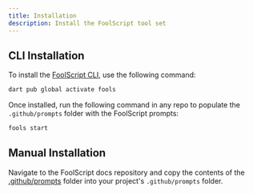 ```yaml
---
title: Installation
description: Install the FoolScript tool set
---
```


## CLI Installation

To install the [FoolScript CLI](https://pub.dev/packages/fools), use the following command:

```bash
dart pub global activate fools
```

Once installed, run the following command in any repo to populate the `.github/prompts` folder with the FoolScript prompts:

```bash
fools start
```

## Manual Installation

Navigate to the FoolScript docs repository and copy the contents of the [.github/prompts](https://github.com/FoolScript/foolscript-docs/tree/main/.github/prompts) folder into your project's `.github/prompts` folder.